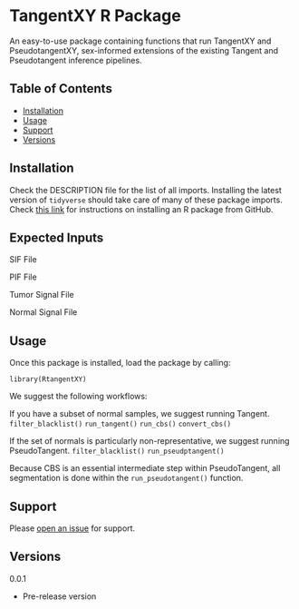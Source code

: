 # TangentXY R Package

An easy-to-use package containing functions that run TangentXY and PseudotangentXY, sex-informed extensions of the existing Tangent and Pseudotangent inference pipelines.

## Table of Contents

-   [Installation](#installation)
-   [Usage](#usage)
-   [Support](#support)
-   [Versions](#versions)

## Installation

Check the DESCRIPTION file for the list of all imports. Installing the latest version of `tidyverse` should take care of many of these package imports. Check [this link](https://cran.r-project.org/web/packages/githubinstall/vignettes/githubinstall.html) for instructions on installing an R package from GitHub.

## Expected Inputs

SIF File

PIF File

Tumor Signal File

Normal Signal File

## Usage

Once this package is installed, load the package by calling:

`library(RtangentXY)`

We suggest the following workflows:

If you have a subset of normal samples, we suggest running Tangent.
`filter_blacklist()` `run_tangent()` `run_cbs()` `convert_cbs()`

If the set of normals is particularly non-representative, we suggest running PseudoTangent.
`filter_blacklist()` `run_pseudptangent()`

Because CBS is an essential intermediate step within PseudoTangent, all segmentation is done within the `run_pseudotangent()` function.

## Support

Please [open an issue](https://github.com/beroukhim-lab/RtangentXY/issues/new) for support.

## Versions

0.0.1

-   Pre-release version
